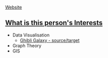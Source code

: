 [Website](../Type/Website.md)


## [What is this person's Interests](../../../MyDendronExistence/Questions/list/What%20is%20this%20person's%20Interests.md)
* Data Visualisation
	* [Ghibli Galaxy - source/target](https://sourcetarget.email/projects/ghibli/)
* Graph Theory
* GIS